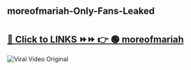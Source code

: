 
 ## moreofmariah-Only-Fans-Leaked

# <h2><a href="https://clipsfans.com/moreofmariah&ref=git">🔗 Click to LINKS ⏩⏩ 👉 🟢 moreofmariah </a></h2>

<a href="https://clipsfans.com/moreofmariah&ref=git" rel="nofollow" data-target="animated-image.originalLink"><img src="https://i.ibb.co.com/xMMVF88/686577567.gif" alt="Viral Video Original" style="max-width: 100%; display: inline-block;" data-target="animated-image.originalImage"></a>
